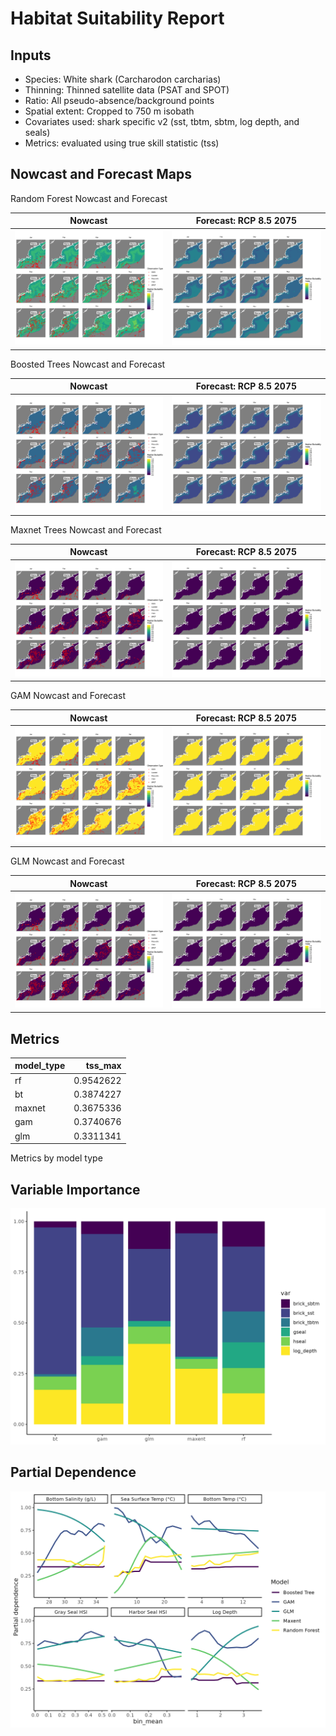 Habitat Suitability Report
================

## Inputs

- Species: White shark (Carcharodon carcharias)
- Thinning: Thinned satellite data (PSAT and SPOT)
- Ratio: All pseudo-absence/background points
- Spatial extent: Cropped to 750 m isobath
- Covariates used: shark specific v2 (sst, tbtm, sbtm, log depth, and
  seals)
- Metrics: evaluated using true skill statistic (tss)

## Nowcast and Forecast Maps

Random Forest Nowcast and Forecast

| Nowcast | Forecast: RCP 8.5 2075 |
|:--:|:--:|
| ![](../../../../tidy_reports/versions/c11/100720/c11.100720.01_12_rf_compiled_casts.png) | ![](../../../../tidy_reports/versions/c11/100724/c11.100724.01_12_rf_compiled_casts.png) |

Boosted Trees Nowcast and Forecast

| Nowcast | Forecast: RCP 8.5 2075 |
|:--:|:--:|
| ![](../../../../tidy_reports/versions/c11/100720/c11.100720.01_12_bt_compiled_casts.png) | ![](../../../../tidy_reports/versions/c11/100724/c11.100724.01_12_bt_compiled_casts.png) |

Maxnet Trees Nowcast and Forecast

| Nowcast | Forecast: RCP 8.5 2075 |
|:--:|:--:|
| ![](../../../../tidy_reports/versions/c11/100720/c11.100720.01_12_maxent_compiled_casts.png) | ![](../../../../tidy_reports/versions/c11/100724/c11.100724.01_12_maxent_compiled_casts.png) |

GAM Nowcast and Forecast

| Nowcast | Forecast: RCP 8.5 2075 |
|:--:|:--:|
| ![](../../../../tidy_reports/versions/c11/100720/c11.100720.01_12_gam_compiled_casts.png) | ![](../../../../tidy_reports/versions/c11/100724/c11.100724.01_12_gam_compiled_casts.png) |

GLM Nowcast and Forecast

| Nowcast | Forecast: RCP 8.5 2075 |
|:--:|:--:|
| ![](../../../../tidy_reports/versions/c11/100720/c11.100720.01_12_glm_compiled_casts.png) | ![](../../../../tidy_reports/versions/c11/100724/c11.100724.01_12_glm_compiled_casts.png) |

## Metrics

| model_type |   tss_max |
|:-----------|----------:|
| rf         | 0.9542622 |
| bt         | 0.3874227 |
| maxnet     | 0.3675336 |
| gam        | 0.3740676 |
| glm        | 0.3311341 |

Metrics by model type

## Variable Importance

![](m11.10072_tidy_compiled_files/figure-gfm/variable_importance-1.png)

## Partial Dependence

![](m11.10072_tidy_compiled_files/figure-gfm/partial_dependence-1.png)
